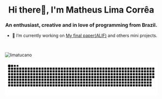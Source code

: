 <h1 align="center">Hi there👋, I'm Matheus Lima Corrêa</h1>
<h3 align="center">An enthusiast, creative and in love of programming from Brazil.</h3>

- 🔭 I’m currently working on [My final paper(ALIF)](https://github.com/Limatucano/alif) and others mini projects.
<br>
<p><img align="center" src="https://github-readme-stats.vercel.app/api/top-langs?username=limatucano&show_icons=true&theme=dark&locale=en&layout=compact" alt="limatucano" /></p>

![Snake animation](https://github.com/Limatucano/Limatucano/blob/output/github-contribution-grid-snake.svg)
